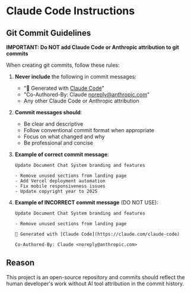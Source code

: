 # Claude Code Instructions

## Git Commit Guidelines

**IMPORTANT: Do NOT add Claude Code or Anthropic attribution to git commits**

When creating git commits, follow these rules:

1. **Never include** the following in commit messages:
   - "🤖 Generated with [Claude Code](https://claude.com/claude-code)"
   - "Co-Authored-By: Claude <noreply@anthropic.com>"
   - Any other Claude Code or Anthropic attribution

2. **Commit messages should**:
   - Be clear and descriptive
   - Follow conventional commit format when appropriate
   - Focus on what changed and why
   - Be professional and concise

3. **Example of correct commit message**:
   ```
   Update Document Chat System branding and features

   - Remove unused sections from landing page
   - Add Vercel deployment automation
   - Fix mobile responsiveness issues
   - Update copyright year to 2025
   ```

4. **Example of INCORRECT commit message** (DO NOT USE):
   ```
   Update Document Chat System branding and features

   - Remove unused sections from landing page

   🤖 Generated with [Claude Code](https://claude.com/claude-code)

   Co-Authored-By: Claude <noreply@anthropic.com>
   ```

## Reason

This project is an open-source repository and commits should reflect the human developer's work without AI tool attribution in the commit history.
